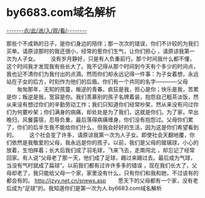 # by6683.com域名解析

<a href="https://8h9e.vip/">-------点/此/进/入/观/看/--------</a>


那些个不成熟的日子，是你们身边的陪伴；那一次次的错误，你们不计较的为我们买单。请原谅那时的我还很小，经常的惹你们生气，让你们担心 ，请原谅我第一次为人子女。
　　没有岁月静好，只是有人负重前行。那个时间我什么都不懂，这个时间我才发现我有些长大了。我不记得从那个时间到今天有个多少的时间点，我也记不清你们为我付出的点滴。然而你们却永远记得一件事：为子女着想，永远站在子女的后方，时刻作为他们的后盾。你们有一个共同的名字————父母
　　匆匆那年，无知的孩童，叛逆的青春。疯狂是我，担心是你；快乐是我，苦累是你；叛逆是我，宽容是你。我们羡慕别的孩子名牌着装，抱怨自己粗茶淡饭，然从来没有想过你们的辛勤劳动工作；我们只知道你们经常吵架，然从来没有问过你们为何要吵架；你们满身的病痛，却处处是为了我们，这就是你们。为了家，早出晚归，风餐露宿，忍辱负重，最后落得病痛缠身，你们没有抱怨过。父母你们累了，你们的后半生我不能给你们什么，但我会好好的生活，因为这是你们希望看到的。
　　这个社会变了许多，请原谅我第一次为人子女。即使社会天翻地覆，你们依然是我敬爱的父母，我永远是你的孩子。以前，我们是父母的玻璃球，小心的放着，生怕摔着；长大后我们成了羽毛球，飞来飞去，走南闯北 ，却忘记了经常回家。有人说“父母老了那一天，他们成了足球，踢过来踢过去。最后成为气球，当没有气时就成了扁球”。以前我们都有过许许多多的错误 ，现在我们长大了，父母却老了，我只能给父母一个家，家里没有什么，只有你们和我和她，不过该有的都会有的。
  http://jzyy.net.cn/snews.asp
　　愿天下的父母都有一个家，没有老后成为“足球”的。我知道你们是第一次为人
by6683.com域名解析
